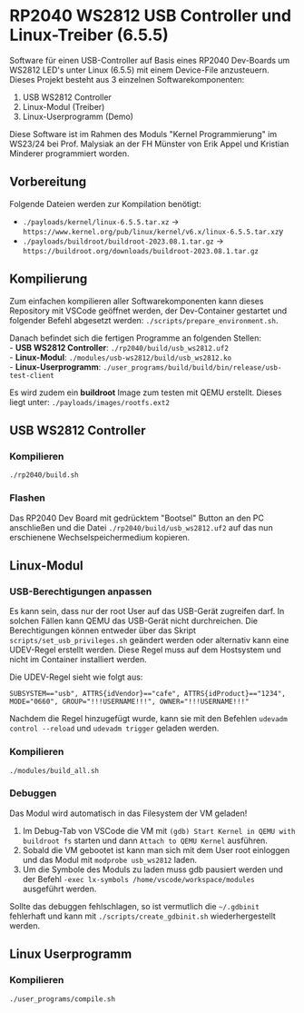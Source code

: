 # RP2040 WS2812 USB Controller und Linux-Treiber (6.5.5)

Software für einen USB-Controller auf Basis eines RP2040 Dev-Boards um WS2812 LED's unter Linux (6.5.5) mit einem Device-File anzusteuern.  
Dieses Projekt besteht aus 3 einzelnen Softwarekomponenten:  
  
1. USB WS2812 Controller  
2. Linux-Modul (Treiber)  
3. Linux-Userprogramm (Demo)  
  
Diese Software ist im Rahmen des Moduls "Kernel Programmierung" im WS23/24 bei Prof. Malysiak an der FH Münster von Erik Appel und Kristian Minderer programmiert worden.  

## Vorbereitung

Folgende Dateien werden zur Kompilation benötigt:  

- `./payloads/kernel/linux-6.5.5.tar.xz` -> `https://www.kernel.org/pub/linux/kernel/v6.x/linux-6.5.5.tar.xz`y
- `./payloads/buildroot/buildroot-2023.08.1.tar.gz` -> `https://buildroot.org/downloads/buildroot-2023.08.1.tar.gz`

## Kompilierung

Zum einfachen kompilieren aller Softwarekomponenten kann dieses Repository mit VSCode geöffnet werden, der Dev-Container gestartet und folgender Befehl abgesetzt werden: `./scripts/prepare_environment.sh`.  
  
Danach befindet sich die fertigen Programme an folgenden Stellen:  
    - **USB WS2812 Controller**: `./rp2040/build/usb_ws2812.uf2`  
    - **Linux-Modul**: `./modules/usb-ws2812/build/usb_ws2812.ko`  
    - **Linux-Userprogramm**: `./user_programs/build/build/bin/release/usb-test-client`  
  
Es wird zudem ein **buildroot** Image zum testen mit QEMU erstellt. Dieses liegt unter: `./payloads/images/rootfs.ext2`  

## USB WS2812 Controller

### Kompilieren

`./rp2040/build.sh`

### Flashen

Das RP2040 Dev Board mit gedrücktem "Bootsel" Button an den PC anschließen und die Datei `./rp2040/build/usb_ws2812.uf2` auf das nun erschienene Wechselspeichermedium kopieren.

## Linux-Modul

### USB-Berechtigungen anpassen

Es kann sein, dass nur der root User auf das USB-Gerät zugreifen darf. In solchen Fällen kann QEMU das USB-Gerät nicht durchreichen. Die Berechtigungen können entweder über das Skript `scripts/set_usb_privileges.sh` geändert werden oder alternativ kann eine UDEV-Regel erstellt werden. Diese Regel muss auf dem Hostsystem und nicht im Container installiert werden.

Die UDEV-Regel sieht wie folgt aus:

```
SUBSYSTEM=="usb", ATTRS{idVendor}=="cafe", ATTRS{idProduct}=="1234", MODE="0660", GROUP="!!!USERNAME!!!", OWNER="!!!USERNAME!!!"
```

Nachdem die Regel hinzugefügt wurde, kann sie mit den Befehlen  `udevadm control --reload` und  `udevadm trigger` geladen werden.

### Kompilieren

`./modules/build_all.sh`

### Debuggen

Das Modul wird automatisch in das Filesystem der VM geladen!  
  
1. Im Debug-Tab von VSCode die VM mit `(gdb) Start Kernel in QEMU with buildroot fs` starten und dann `Attach to QEMU Kernel` ausführen.  
2. Sobald die VM gebootet ist kann man sich mit dem User root einloggen und das Modul mit `modprobe usb_ws2812` laden.  
3. Um die Symbole des Moduls zu laden muss gdb pausiert werden und der Befehl `-exec lx-symbols /home/vscode/workspace/modules` ausgeführt werden.  
  
Sollte das debuggen fehlschlagen, so ist vermutlich die `~/.gdbinit` fehlerhaft und kann mit `./scripts/create_gdbinit.sh` wiederhergestellt werden.  

## Linux Userprogramm

### Kompilieren

`./user_programs/compile.sh`